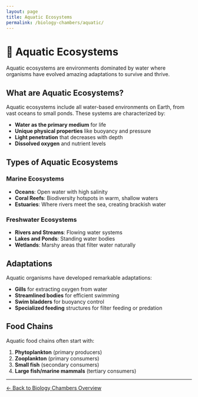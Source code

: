 ```yaml
---
layout: page
title: Aquatic Ecosystems
permalink: /biology-chambers/aquatic/
---
```


# 🌊 Aquatic Ecosystems

Aquatic ecosystems are environments dominated by water where organisms have evolved amazing adaptations to survive and thrive.

## What are Aquatic Ecosystems?

Aquatic ecosystems include all water-based environments on Earth, from vast oceans to small ponds. These systems are characterized by:

- **Water as the primary medium** for life
- **Unique physical properties** like buoyancy and pressure
- **Light penetration** that decreases with depth
- **Dissolved oxygen** and nutrient levels

## Types of Aquatic Ecosystems

### Marine Ecosystems
- **Oceans**: Open water with high salinity
- **Coral Reefs**: Biodiversity hotspots in warm, shallow waters
- **Estuaries**: Where rivers meet the sea, creating brackish water

### Freshwater Ecosystems
- **Rivers and Streams**: Flowing water systems
- **Lakes and Ponds**: Standing water bodies
- **Wetlands**: Marshy areas that filter water naturally

## Adaptations

Aquatic organisms have developed remarkable adaptations:

- **Gills** for extracting oxygen from water
- **Streamlined bodies** for efficient swimming
- **Swim bladders** for buoyancy control
- **Specialized feeding** structures for filter feeding or predation

## Food Chains

Aquatic food chains often start with:
1. **Phytoplankton** (primary producers)
2. **Zooplankton** (primary consumers)
3. **Small fish** (secondary consumers)
4. **Large fish/marine mammals** (tertiary consumers)

---

[← Back to Biology Chambers Overview](/biology-chambers/)